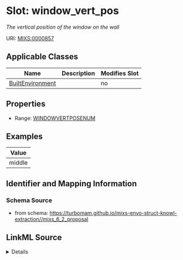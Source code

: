 # Slot: window_vert_pos


_The vertical position of the window on the wall_



URI: [MIXS:0000857](https://w3id.org/mixs/0000857)



<!-- no inheritance hierarchy -->




## Applicable Classes

| Name | Description | Modifies Slot |
| --- | --- | --- |
[BuiltEnvironment](BuiltEnvironment.md) |  |  no  |







## Properties

* Range: [WINDOWVERTPOSENUM](WINDOWVERTPOSENUM.md)






## Examples

| Value |
| --- |
| middle |

## Identifier and Mapping Information







### Schema Source


* from schema: https://turbomam.github.io/mixs-envo-struct-knowl-extraction//mixs_6_2_proposal




## LinkML Source

<details>
```yaml
name: window_vert_pos
description: The vertical position of the window on the wall
title: window vertical position
notes:
- window
examples:
- value: middle
from_schema: https://turbomam.github.io/mixs-envo-struct-knowl-extraction//mixs_6_2_proposal
rank: 1000
slot_uri: MIXS:0000857
multivalued: false
alias: window_vert_pos
domain_of:
- BuiltEnvironment
range: WINDOW_VERT_POS_ENUM
required: false
recommended: false

```
</details>